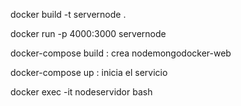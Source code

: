docker build -t servernode .

 docker run -p 4000:3000 servernode 

docker-compose build : crea nodemongodocker-web

docker-compose up : inicia el servicio

docker exec -it nodeservidor bash